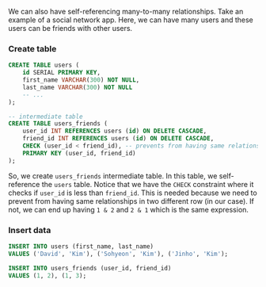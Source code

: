 
We can also have self-referencing many-to-many relationships.
Take an example of a social network app. Here, we can have many users and these users can be friends with other users.

### Create table

```sql
CREATE TABLE users (
	id SERIAL PRIMARY KEY,
	first_name VARCHAR(300) NOT NULL,
	last_name VARCHAR(300) NOT NULL
	-- ...
);

-- intermediate table
CREATE TABLE users_friends (
	user_id INT REFERENCES users (id) ON DELETE CASCADE,
	friend_id INT REFERENCES users (id) ON DELETE CASCADE,
	CHECK (user_id < friend_id), -- prevents from having same relationships in two different rows
	PRIMARY KEY (user_id, friend_id)
);
```

So, we create `users_friends` intermediate table. In this table, we self-reference the `users` table. Notice that we have the `CHECK` constraint where it checks if `user_id` is less than `friend_id`. This is needed because we need to prevent from having same relationships in two different row (in our case). If not, we can end up having `1 & 2` and `2 & 1` which is the same expression.

### Insert data

```sql
INSERT INTO users (first_name, last_name)
VALUES ('David', 'Kim'), ('Sohyeon', 'Kim'), ('Jinho', 'Kim');
```

```sql
INSERT INTO users_friends (user_id, friend_id)
VALUES (1, 2), (1, 3);
```
